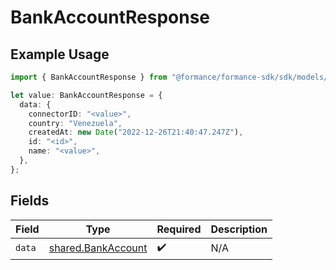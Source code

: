 # BankAccountResponse

## Example Usage

```typescript
import { BankAccountResponse } from "@formance/formance-sdk/sdk/models/shared";

let value: BankAccountResponse = {
  data: {
    connectorID: "<value>",
    country: "Venezuela",
    createdAt: new Date("2022-12-26T21:40:47.247Z"),
    id: "<id>",
    name: "<value>",
  },
};
```

## Fields

| Field                                                           | Type                                                            | Required                                                        | Description                                                     |
| --------------------------------------------------------------- | --------------------------------------------------------------- | --------------------------------------------------------------- | --------------------------------------------------------------- |
| `data`                                                          | [shared.BankAccount](../../../sdk/models/shared/bankaccount.md) | :heavy_check_mark:                                              | N/A                                                             |